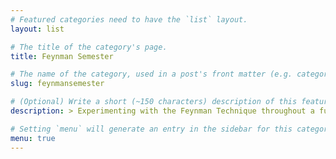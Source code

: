 ```yaml
---
# Featured categories need to have the `list` layout.
layout: list

# The title of the category's page.
title: Feynman Semester

# The name of the category, used in a post's front matter (e.g. category: <slug>).
slug: feynmansemester

# (Optional) Write a short (~150 characters) description of this featured category.
description: > Experimenting with the Feynman Technique throughout a full University semester.

# Setting `menu` will generate an entry in the sidebar for this category.
menu: true
---
```

